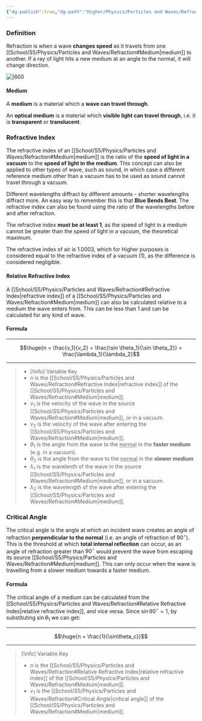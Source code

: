 ```yaml
---
{"dg-publish":true,"dg-path":"Higher/Physics/Particles and Waves/Refraction.md","dg-permalink":"physics/refraction","permalink":"/physics/refraction/","created":"","updated":""}
---
```



### Definition

Refraction is when a wave **changes speed** as it travels from one [[School/S5/Physics/Particles and Waves/Refraction#Medium\|medium]] to another. If a ray of light hits a new medium at an angle to the normal, it will change direction.

![|600](https://cdn.savemyexams.co.uk/cdn-cgi/image/w=1920,f=auto/uploads/2021/04/Refractive-Index.png)

#### Medium
A **medium** is a material which a **wave can travel through**.

An **optical medium** is a material which **visible light can travel through**, i.e. it is **transparent** or **translucent**.

### Refractive Index

The refractive index of an [[School/S5/Physics/Particles and Waves/Refraction#Medium\|medium]] is the ratio of the **speed of light in a vacuum** to the **speed of light in the medium**. This concept can also be applied to other types of wave, such as sound, in which case a different reference medium other than a vacuum has to be used as sound cannot travel through a vacuum.

Different wavelengths diffract by different amounts - shorter wavelengths diffract more. An easy way to remember this is that **Blue Bends Best**. The refractive index can also be found using the ratio of the wavelengths before and after refraction.

The refractive index **must be at least 1**, as the speed of light in a medium cannot be greater than the speed of light in a vacuum, the theoretical maximum.

The refractive index of air is $1.0003$, which for Higher purposes is considered equal to the refractive index of a vacuum ($1$), as the difference is considered negligible.

#### Relative Refractive Index

A [[School/S5/Physics/Particles and Waves/Refraction#Refractive Index\|refractive index]] of a [[School/S5/Physics/Particles and Waves/Refraction#Medium\|medium]] can also be calculated relative to a medium the wave enters from. This can be less than 1 and can be calculated for any kind of wave.

#### Formula

---

$$\huge{n = \frac{v_1}{v_2} = \frac{\sin \theta_1}{\sin \theta_2}} = \frac{\lambda_1}{\lambda_2}$$

---

> - [!info] Variable Key
> - $n$ is the [[School/S5/Physics/Particles and Waves/Refraction#Refractive Index\|refractive index]] of the [[School/S5/Physics/Particles and Waves/Refraction#Medium\|medium]].
> - $v_1$ is the velocity of the wave in the source [[School/S5/Physics/Particles and Waves/Refraction#Medium\|medium]], or in a vacuum.
> - $v_2$ is the velocity of the wave after entering the [[School/S5/Physics/Particles and Waves/Refraction#Medium\|medium]].
> - $\theta_1$ is the angle from the wave to the <abbr title="the line perpendicular to the surface of the medium">normal</abbr> in the **faster medium** (e.g. in a vacuum).
> - $\theta_2$ is the angle from the wave to the <abbr title="the line perpendicular to the surface of the medium">normal</abbr> in the **slower medium**
> - $\lambda_1$ is the wavelenth of the wave in the source [[School/S5/Physics/Particles and Waves/Refraction#Medium\|medium]], or in a vacuum.
> - $\lambda_2$ is the wavelength of the wave after entering the [[School/S5/Physics/Particles and Waves/Refraction#Medium\|medium]].

### Critical Angle
The critical angle is the angle at which an incident wave creates an angle of refraction **perpendicular to the normal** (i.e. an angle of refraction of $90^\circ$). This is the threshold at which **total internal reflection** can occur, as an angle of refraction greater than $90^\circ$ would prevent the wave from escaping its source [[School/S5/Physics/Particles and Waves/Refraction#Medium\|medium]]. This can only occur when the wave is travelling from a slower medium towards a faster medium.

#### Formula
The critical angle of a medium can be calculated from the [[School/S5/Physics/Particles and Waves/Refraction#Relative Refractive Index\|relative refractive index]], and vice versa. Since $\sin{90^\circ} = 1$, by substituting $\sin\theta_1$ we can get:

---

$$\huge{n = \frac{1}{\sin\theta_c}}$$

---

> [!info] Variable Key
> - $n$ is the [[School/S5/Physics/Particles and Waves/Refraction#Relative Refractive Index\|relative refractive index]] of the [[School/S5/Physics/Particles and Waves/Refraction#Medium\|medium]].
> - $v_1$ is the [[School/S5/Physics/Particles and Waves/Refraction#Critical Angle\|critical angle]] of the [[School/S5/Physics/Particles and Waves/Refraction#Medium\|medium]].
